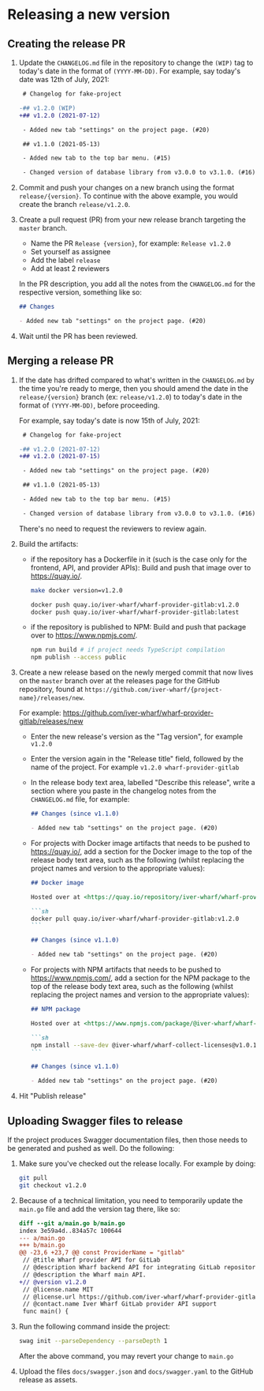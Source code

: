 # Releasing a new version

## Creating the release PR

1. Update the `CHANGELOG.md` file in the repository to change the `(WIP)` tag
   to today's date in the format of `(YYYY-MM-DD)`. For example, say today's
   date was 12th of July, 2021:

   ```diff
    # Changelog for fake-project

   -## v1.2.0 (WIP)
   +## v1.2.0 (2021-07-12)

    - Added new tab "settings" on the project page. (#20)

    ## v1.1.0 (2021-05-13)

    - Added new tab to the top bar menu. (#15)

    - Changed version of database library from v3.0.0 to v3.1.0. (#16)
   ```

2. Commit and push your changes on a new branch using the format
   `release/{version}`. To continue with the above example, you would create
   the branch `release/v1.2.0`.

3. Create a pull request (PR) from your new release branch targeting the
   `master` branch.

   - Name the PR `Release {version}`, for example: `Release v1.2.0`
   - Set yourself as assignee
   - Add the label `release`
   - Add at least 2 reviewers

   In the PR description, you add all the notes from the `CHANGELOG.md` for the
   respective version, something like so:

   ```markdown
   ## Changes

   - Added new tab "settings" on the project page. (#20)
   ```

4. Wait until the PR has been reviewed.

## Merging a release PR

1. If the date has drifted compared to what's written in the `CHANGELOG.md` by
   the time you're ready to merge, then you should amend the date in the
   `release/{version}` branch (ex: `release/v1.2.0`) to today's date in the
   format of `(YYYY-MM-DD)`, before proceeding.

   For example, say today's date is now 15th of July, 2021:

   ```diff
    # Changelog for fake-project

   -## v1.2.0 (2021-07-12)
   +## v1.2.0 (2021-07-15)

    - Added new tab "settings" on the project page. (#20)

    ## v1.1.0 (2021-05-13)

    - Added new tab to the top bar menu. (#15)

    - Changed version of database library from v3.0.0 to v3.1.0. (#16)
   ```

   There's no need to request the reviewers to review again.

2. Build the artifacts:

   - if the repository has a Dockerfile in it (such is the case only for the
     frontend, API, and provider APIs): Build and push that image over to
     <https://quay.io/>.

     ```sh
     make docker version=v1.2.0

     docker push quay.io/iver-wharf/wharf-provider-gitlab:v1.2.0
     docker push quay.io/iver-wharf/wharf-provider-gitlab:latest
     ```

   - if the repository is published to NPM: Build and push that package over to
     <https://www.npmjs.com/>.

     ```sh
     npm run build # if project needs TypeScript compilation
     npm publish --access public
     ```

3. Create a new release based on the newly merged commit that now lives on the
   `master` branch over at the releases page for the GitHub repository, found
   at `https://github.com/iver-wharf/{project-name}/releases/new`.

   For example: <https://github.com/iver-wharf/wharf-provider-gitlab/releases/new>

   - Enter the new release's version as the "Tag version", for example `v1.2.0`

   - Enter the version again in the "Release title" field, followed by the
     name of the project. For example `v1.2.0 wharf-provider-gitlab`

   - In the release body text area, labelled "Describe this release", write a
     section where you paste in the changelog notes from the `CHANGELOG.md`
     file, for example:

     ```markdown
     ## Changes (since v1.1.0)

     - Added new tab "settings" on the project page. (#20)
     ```

   - For projects with Docker image artifacts that needs to be pushed to
     <https://quay.io/>, add a section for the Docker image to the top of the
     release body text area, such as the following (whilst replacing the
     project names and version to the appropriate values):

     ````markdown
     ## Docker image

     Hosted over at <https://quay.io/repository/iver-wharf/wharf-provider-gitlab>

     ```sh
     docker pull quay.io/iver-wharf/wharf-provider-gitlab:v1.2.0
     ```

     ## Changes (since v1.1.0)

     - Added new tab "settings" on the project page. (#20)
     ````

   - For projects with NPM artifacts that needs to be pushed to
     <https://www.npmjs.com/>, add a section for the NPM package to the top of
     the release body text area, such as the following (whilst replacing the
     project names and version to the appropriate values):

     ````markdown
     ## NPM package

     Hosted over at <https://www.npmjs.com/package/@iver-wharf/wharf-collect-licenses>

     ```sh
     npm install --save-dev @iver-wharf/wharf-collect-licenses@v1.0.1
     ```

     ## Changes (since v1.1.0)

     - Added new tab "settings" on the project page. (#20)
     ````

4. Hit "Publish release"

## Uploading Swagger files to release

If the project produces Swagger documentation files, then those needs to be
generated and pushed as well. Do the following:

1. Make sure you've checked out the release locally. For example by doing:

   ```bash
   git pull
   git checkout v1.2.0
   ```

2. Because of a technical limitation, you need to temporarily update the
   `main.go` file and add the version tag there, like so:

   ```diff
   diff --git a/main.go b/main.go
   index 3e59a4d..834a57c 100644
   --- a/main.go
   +++ b/main.go
   @@ -23,6 +23,7 @@ const ProviderName = "gitlab"
    // @title Wharf provider API for GitLab
    // @description Wharf backend API for integrating GitLab repositories with
    // @description the Wharf main API.
   +// @version v1.2.0
    // @license.name MIT
    // @license.url https://github.com/iver-wharf/wharf-provider-gitlab/blob/master/LICENSE
    // @contact.name Iver Wharf GitLab provider API support
    func main() {
   ```

3. Run the following command inside the project:

   ```bash
   swag init --parseDependency --parseDepth 1
   ```

   After the above command, you may revert your change to `main.go`

4. Upload the files `docs/swagger.json` and `docs/swagger.yaml` to the GitHub
   release as assets.
